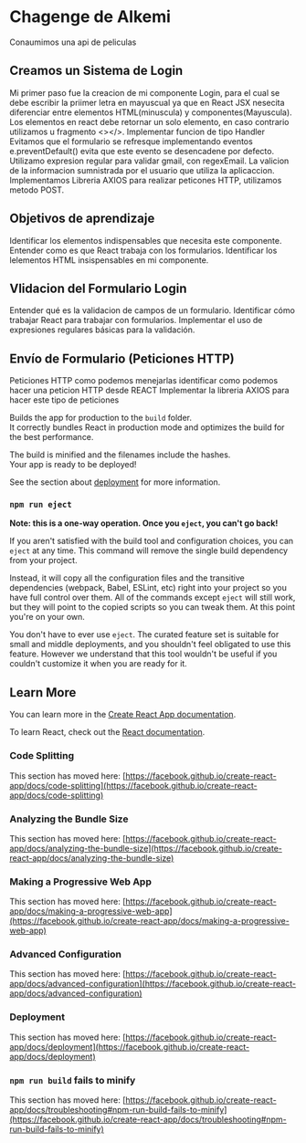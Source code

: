 # Chagenge de Alkemi

Conaumimos una api de peliculas

## Creamos un Sistema de Login

Mi primer paso fue la creacion de mi componente Login, para el cual se debe escribir la priimer letra en mayuscual ya que en React JSX nesecita diferenciar entre elementos HTML(minuscula) y componentes(Mayuscula).
Los elementos en react debe retornar un solo elemento, en caso contrario utilizamos u fragmento <></>.
Implementar funcion de tipo Handler
Evitamos que el formulario se refresque implementando eventos e.preventDefault() evita que este evento se desencadene por defecto.
Utilizamo expresion regular para validar gmail, con regexEmail.
La valicion de la informacion sumnistrada por el usuario que utiliza la aplicaccion.
Implementamos Libreria AXIOS para realizar peticones HTTP, utilizamos metodo POST.
## Objetivos de aprendizaje

Identificar los elementos indispensables que necesita este componente.
Entender como es que React trabaja con los formularios.
Identificar los lelementos HTML insispensables en mi componente.

## Vlidacion del Formulario Login

Entender qué es la validacion de campos de un formulario.
Identificar cómo trabajar React para trabajar con formularios.
Implementar el uso de expresiones regulares básicas para la validación.

## Envío de Formulario (Peticiones HTTP)

Peticiones HTTP como podemos menejarlas
identificar como podemos hacer una peticion HTTP desde REACT
Implementar la libreria AXIOS para hacer este tipo de peticiones

Builds the app for production to the `build` folder.\
It correctly bundles React in production mode and optimizes the build for the best performance.

The build is minified and the filenames include the hashes.\
Your app is ready to be deployed!

See the section about [deployment](https://facebook.github.io/create-react-app/docs/deployment) for more information.

### `npm run eject`

**Note: this is a one-way operation. Once you `eject`, you can't go back!**

If you aren't satisfied with the build tool and configuration choices, you can `eject` at any time. This command will remove the single build dependency from your project.

Instead, it will copy all the configuration files and the transitive dependencies (webpack, Babel, ESLint, etc) right into your project so you have full control over them. All of the commands except `eject` will still work, but they will point to the copied scripts so you can tweak them. At this point you're on your own.

You don't have to ever use `eject`. The curated feature set is suitable for small and middle deployments, and you shouldn't feel obligated to use this feature. However we understand that this tool wouldn't be useful if you couldn't customize it when you are ready for it.

## Learn More

You can learn more in the [Create React App documentation](https://facebook.github.io/create-react-app/docs/getting-started).

To learn React, check out the [React documentation](https://reactjs.org/).

### Code Splitting

This section has moved here: [https://facebook.github.io/create-react-app/docs/code-splitting](https://facebook.github.io/create-react-app/docs/code-splitting)

### Analyzing the Bundle Size

This section has moved here: [https://facebook.github.io/create-react-app/docs/analyzing-the-bundle-size](https://facebook.github.io/create-react-app/docs/analyzing-the-bundle-size)

### Making a Progressive Web App

This section has moved here: [https://facebook.github.io/create-react-app/docs/making-a-progressive-web-app](https://facebook.github.io/create-react-app/docs/making-a-progressive-web-app)

### Advanced Configuration

This section has moved here: [https://facebook.github.io/create-react-app/docs/advanced-configuration](https://facebook.github.io/create-react-app/docs/advanced-configuration)

### Deployment

This section has moved here: [https://facebook.github.io/create-react-app/docs/deployment](https://facebook.github.io/create-react-app/docs/deployment)

### `npm run build` fails to minify

This section has moved here: [https://facebook.github.io/create-react-app/docs/troubleshooting#npm-run-build-fails-to-minify](https://facebook.github.io/create-react-app/docs/troubleshooting#npm-run-build-fails-to-minify)
